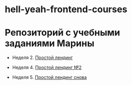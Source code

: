 # hell-yeah-frontend-courses
# Репозиторий с учебными заданиями Марины

* Неделя 2. [Простой лендинг](https://github.com/keda1725/hell-yeah-frontend-courses/tree/master/week2)

* Неделя 4. [Простой лендинг №2](https://github.com/keda1725/hell-yeah-frontend-courses/tree/master/week4/index.html)

* Неделя 5. [Простой лендинг снова](https://github.com/keda1725/hell-yeah-frontend-courses/tree/master/week5/index.html)
